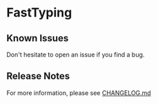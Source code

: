 # FastTyping

## Known Issues

Don't hesitate to open an issue if you find a bug.

## Release Notes

For more information, please see [CHANGELOG.md](CHANGELOG.md)